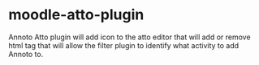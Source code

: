 # moodle-atto-plugin
Annoto Atto plugin will add icon to the atto editor that will add or remove html tag that will allow the filter plugin to identify what activity to add Annoto to.
